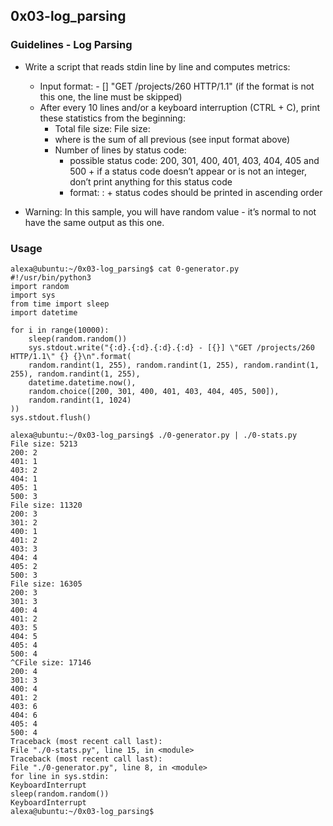 ## 0x03-log_parsing

### Guidelines - Log Parsing

- Write a script that reads stdin line by line and computes metrics:

  - Input format: <IP Address> - [<date>] "GET /projects/260 HTTP/1.1" <status code> <file size> (if the format is not this one, the line must be skipped)
  - After every 10 lines and/or a keyboard interruption (CTRL + C), print these statistics from the beginning:
    - Total file size: File size: <total size>
    - where <total size> is the sum of all previous <file size> (see input format above)
    - Number of lines by status code:
      - possible status code: 200, 301, 400, 401, 403, 404, 405 and 500 + if a status code doesn’t appear or is not an integer, don’t print anything for this status code
      - format: <status code>: <number> + status codes should be printed in ascending order

- Warning: In this sample, you will have random value - it’s normal to not have the same output as this one.

### Usage

```
alexa@ubuntu:~/0x03-log_parsing$ cat 0-generator.py
#!/usr/bin/python3
import random
import sys
from time import sleep
import datetime

for i in range(10000):
    sleep(random.random())
    sys.stdout.write("{:d}.{:d}.{:d}.{:d} - [{}] \"GET /projects/260 HTTP/1.1\" {} {}\n".format(
    random.randint(1, 255), random.randint(1, 255), random.randint(1, 255), random.randint(1, 255),
    datetime.datetime.now(),
    random.choice([200, 301, 400, 401, 403, 404, 405, 500]),
    random.randint(1, 1024)
))
sys.stdout.flush()

alexa@ubuntu:~/0x03-log_parsing$ ./0-generator.py | ./0-stats.py
File size: 5213
200: 2
401: 1
403: 2
404: 1
405: 1
500: 3
File size: 11320
200: 3
301: 2
400: 1
401: 2
403: 3
404: 4
405: 2
500: 3
File size: 16305
200: 3
301: 3
400: 4
401: 2
403: 5
404: 5
405: 4
500: 4
^CFile size: 17146
200: 4
301: 3
400: 4
401: 2
403: 6
404: 6
405: 4
500: 4
Traceback (most recent call last):
File "./0-stats.py", line 15, in <module>
Traceback (most recent call last):
File "./0-generator.py", line 8, in <module>
for line in sys.stdin:
KeyboardInterrupt
sleep(random.random())
KeyboardInterrupt
alexa@ubuntu:~/0x03-log_parsing$
```
